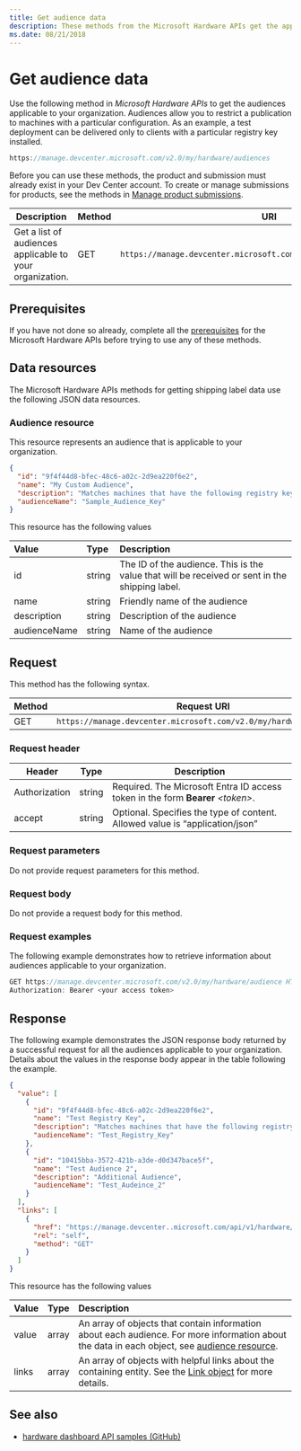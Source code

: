 ```yaml
---
title: Get audience data
description: These methods from the Microsoft Hardware APIs get the applicable audiences for an organization to be used in a shipping label.
ms.date: 08/21/2018
---
```

# Get audience data

Use the following method in *Microsoft Hardware APIs* to get the audiences applicable to your organization. Audiences allow you to restrict a publication to machines with a particular configuration. As an example, a test deployment can be delivered only to clients with a particular registry key installed.

```cpp
https://manage.devcenter.microsoft.com/v2.0/my/hardware/audiences
```

Before you can use these methods, the product and submission must already exist in your Dev Center account. To create or manage submissions for products, see the methods in [Manage product submissions](manage-product-submissions.md).

|Description|Method|URI|
|-|-|-|
|Get a list of audiences applicable to your organization.|GET|`https://manage.devcenter.microsoft.com/v2.0/my/hardware/audiences`|

## Prerequisites

If you have not done so already, complete all the [prerequisites](dashboard-api.md) for the Microsoft Hardware APIs before trying to use any of these methods.

## Data resources

The Microsoft Hardware APIs methods for getting shipping label data use the following JSON data resources.

### Audience resource

This resource represents an audience that is applicable to your organization.

```json
{
  "id": "9f4f44d8-bfec-48c6-a02c-2d9ea220f6e2",
  "name": "My Custom Audience",
  "description": "Matches machines that have the following registry key: HKEY_LOCAL_MACHINE\\SOFTWARE\\Microsoft\\Windows\\FOO-BAR",
  "audienceName": "Sample_Audience_Key"
}
```

This resource has the following values

| Value | Type | Description |
|:--|:--|:--|
|id|string|The ID of the audience. This is the value that will be received or sent in the shipping label.|
|name|string|Friendly name of the audience|
|description|string|Description of the audience|
|audienceName|string|Name of the audience|

## Request

This method has the following syntax.

|Method|Request URI|
|--|--|
|GET|`https://manage.devcenter.microsoft.com/v2.0/my/hardware/audience`|

### Request header

|Header|Type|Description|
|--|--|--|
|Authorization|string|Required. The Microsoft Entra ID access token in the form **Bearer** *\<token\>*.|
|accept|string|Optional. Specifies the type of content. Allowed value is “application/json”|

### Request parameters

Do not provide request parameters for this method.

### Request body

Do not provide a request body for this method.

### Request examples

The following example demonstrates how to retrieve information about audiences applicable to your organization.

```cpp
GET https://manage.devcenter.microsoft.com/v2.0/my/hardware/audience HTTP/1.1
Authorization: Bearer <your access token>
```

## Response

The following example demonstrates the JSON response body returned by a successful request for all the audiences applicable to your organization. Details about the values in the response body appear in the table following the example.

```json
{
  "value": [
    {
      "id": "9f4f44d8-bfec-48c6-a02c-2d9ea220f6e2",
      "name": "Test Registry Key",
      "description": "Matches machines that have the following registry key: HKEY_LOCAL_MACHINE\\SOFTWARE\\Microsoft\\Windows\\Test Drivers - use at own risk",
      "audienceName": "Test_Registry_Key"
    },
    {
      "id": "10415bba-3572-421b-a3de-d0d347bace5f",
      "name": "Test Audience 2",
      "description": "Additional Audience",
      "audienceName": "Test_Audeince_2"
    }
  ],
  "links": [
    {
      "href": "https://manage.devcenter..microsoft.com/api/v1/hardware/audiences",
      "rel": "self",
      "method": "GET"
    }
  ]
}
```

This resource has the following values

| Value | Type | Description |
|:--|:--|:--|
| value | array | An array of objects that contain information about each audience. For more information about the data in each object, see [audience resource](#audience-resource). |
| links | array | An array of objects with helpful links about the containing entity. See the [Link object](get-product-data.md#link-object) for more details.|

## See also

- [hardware dashboard API samples (GitHub)](https://aka.ms/hpc_async_api_samples)
